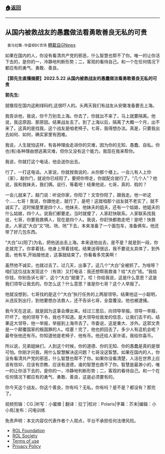 ###  [:house:返回](README.md)
---


## 从国内被救战友的愚蠢做法看勇敢善良无私的可贵
` 喜马拉雅-华盛顿DC农场` [轉載自GNews](https://gnews.org/zh-hans/2608831/)

如果在国内的人，你没有看清共产党的邪恶，什么智慧也帮不了你。唯一的让你活下去的，是你的一，冷静地判断形势；二，客观的看待自己。和一个在任何情况下都应有的勇气、勇敢、善良。

**【郭先生直播摘要】2022.5.22  从国内被救战友的愚蠢做法看勇敢善良无私的可贵**
 
**郭先生:**
 
就像现在国内这刷绿码的,这很吓人的。头两天我们有战友从安徽准备要去上海。
 
我告诉他，我说，你千万别去上海。你去了，你就出不来了，马上就要隔离。他说，我这原因、那原因。结果战友去了。到了上海以后，隔离了大概一个月，出不来了。这真的是找我，这个战友是咱老椅子。七哥，我得想办法。真是，只要我出去如何、如何，确实家里有困难。
 
我说，人生就怕这样，有各种理由走进你的灾难，因为你的无知、愚蠢、自私。你也(有)各种理由想逃离灾难，但你又没有这个能力。我现在我来帮你。
 
我说，你就打这个电话，他会送你出去。
 
行了，一打这电话。人家说，你就按我说的，从你那个楼上。一会儿有人上你（家），敲你门，就说你已经阳了，要把你带走，你就配合就行了。“几个人”？他说，我和我妹夫，我们俩。说行，等着吧！结果他说，七哥，真的、假的？
 
一会儿就来了。敲门说：听说你家，你阳了！文空你阳了，跟我走。他一听这个……七哥！我说，你跟他走，就行了，是吧！这就咱那个战友就不老实了，就不诚实了。这时候屋里是四个人，他妹夫、他妹夫的姐夫，还有一个姑娘，他姐夫的什么姑娘，四个人。说我们都要走。当时就傻了，人家赶快联系。人家联系找我说，七哥，你要我救俩人，现在是四个人。我说，你赶快都救走吧！是吧！快救走。人家这“大白”又“咣、咣、咣”下去，本来准备了一个面包车，准备俩车。他还带了好几包东西。
 
“大白”以(阳了)为名，把他送出去上海。本来送他出去，是不是？就是到一段，你走就完了。你拿着钱，他身上带着钱呢。结果送得很远，我不要说太具体了，到外面，他有车,开始接他走，这事就结束了。你看看多完美啊！
 
虽然他不诚实，也就过去了。过几天，出事了。这几个“大白”全被抓了。为啥呀？咱们这位战友发现这个（有效）又打电话：我还想帮我救谁？给“大白”钱。“我给你钱，你别告诉七哥”，这个“大白”就傻了。哎！你给我说，这是什么意思？这是我们领导让我去的。你怎么这？什么意思？谁是你七哥？这个人举报了。
 
他就没想到，七哥找的是这个“大白”执行任务的上两层领导。结果他这一小聪明，从违反到出行，到他要想办法救人，还不告诉七哥，全盘覆没。他也被逮捕。
 
我今天在这说，就是因为这事会爆出来。经过三思后，向领导举报。领导一举报，吓坏了。他的领导下令，我也不知道。是大领导给我发的信息，让我们去干的。结果这大领导，他一举报，举报到上海市去了。市委说，这是重大、涉外。这郭文贵是一个颠覆国家的叛国罪的人。哇塞！完了，他也抓回去了。多少人有这机会呢？最夸张他还有币。你知道他是老椅子、他有币。他还给人家许诺，我给你喜币。
 
所以说，兄弟姐妹们，人到这个时候，你的道德、你的无知、你的愚蠢是真的是很可怕。你刚才问我，用什么智慧解决这问题？七哥没这智慧。如果在国内的人，你没有看清共产党的邪恶，什么智慧也帮不了你。如果你没看清楚，人活在世界上应该有信仰，应该有宗教、应该有道德，谁的智慧也救不了你。智慧是最渺小的，唯一的让你活下去的，是你的一，冷静地判断形势；二，客观的看待自己。和一个在任何情况下都应有的勇气、勇敢、善良，这是必须要有的。
 
你今天这个战友。你这个善良，你有吗？无私，你有吗？是不是？都没有？那完了。

视频剪辑：CG.|听写：小蜜蜂 | 翻译：拉丁|校对：Polaris|字幕：芥末|编辑：小小鳥|发布：闪电训练

免责声明：本文内容仅代表作者个人观点，平台不承担任何法律风险。
  
- [ROL Foundation](https://rolfoundation.org/)
- [ROL Society](https://rolsociety.org/)
- [Terms of use](https://gnews.org/terms-of-use-3/)
- [Privacy Policy](https://gnews.org/privacy-policy/)
